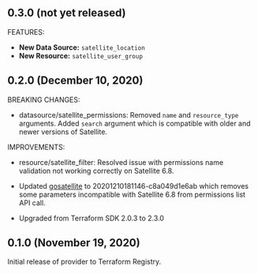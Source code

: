 ## 0.3.0 (not yet released)

FEATURES:

* **New Data Source:** `satellite_location`
* **New Resource:** `satellite_user_group`

## 0.2.0 (December 10, 2020)

BREAKING CHANGES:

* datasource/satellite_permissions: Removed `name` and `resource_type` arguments.
  Added `search` argument which is compatible with older and newer versions of Satellite.

IMPROVEMENTS:

* resource/satellite_filter: Resolved issue with permissions name validation not working correctly
  on Satellite 6.8.

* Updated [gosatellite](https://github.com/umich-vci/gosatellite) to 20201210181146-c8a049d1e6ab
  which removes some parameters incompatible with Satellite 6.8 from permissions list API call.

* Upgraded from Terraform SDK 2.0.3 to 2.3.0

## 0.1.0 (November 19, 2020)

Initial release of provider to Terraform Registry.
